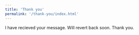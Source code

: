 ```yaml
---
title: 'Thank you'
permalink: '/thank-you/index.html'
---
```


I have recieved your message. Will revert back soon. Thank you.